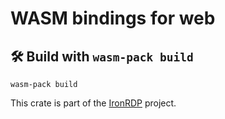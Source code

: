 # WASM bindings for web

## 🛠️ Build with `wasm-pack build`

```
wasm-pack build
```

This crate is part of the [IronRDP] project.

[IronRDP]: https://github.com/Devolutions/IronRDP

